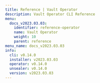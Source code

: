 ```yaml
---
title: Reference | Vault Operator
description: Vault Operator CLI Reference
menu:
  docs_v2023.03.03:
    identifier: reference-operator
    name: Vault Operator
    weight: 10
    parent: reference
menu_name: docs_v2023.03.03
info:
  cli: v0.14.0
  installer: v2023.03.03
  operator: v0.14.0
  unsealer: v0.14.0
  version: v2023.03.03
---
```


